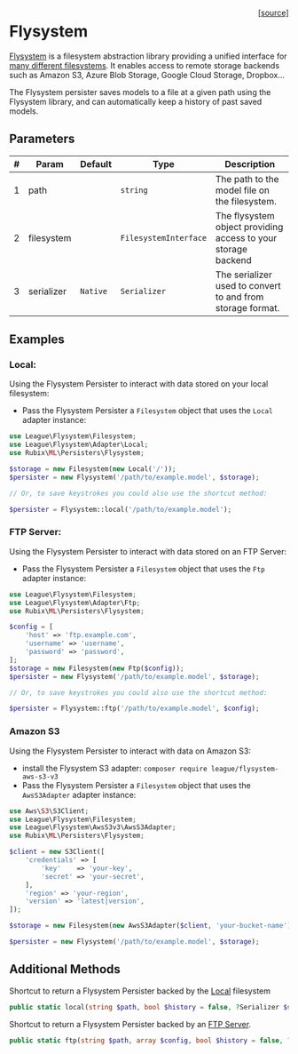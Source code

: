 <span style="float:right;"><a href="https://github.com/RubixML/RubixML/blob/master/src/Persisters/Flysystem.php">[source]</a></span>

# Flysystem
[Flysystem](https://flysystem.thephpleague.com) is a filesystem abstraction library providing a unified interface for 
[many different filesystems](https://github.com/thephpleague/flysystem#adapters). It enables access to remote storage backends such as Amazon S3, Azure Blob Storage, Google Cloud Storage, Dropbox...

The Flysystem persister saves models to a file at a given path using the Flysystem library, and can automatically keep a history of past saved models.

## Parameters
| # | Param | Default | Type | Description |
|---|---|---|---|---|
| 1 | path | | `string` | The path to the model file on the filesystem. |
| 2 | filesystem |  | `FilesystemInterface` | The flysystem object providing access to your storage backend |
| 3 | serializer | `Native` | `Serializer` | The serializer used to convert to and from storage format. |

## Examples

### Local:
 Using the Flysystem Persister to interact with data stored on your local filesystem:
- Pass the Flysystem Persister a `Filesystem` object that uses the `Local` adapter instance:
```php
use League\Flysystem\Filesystem;
use League\Flysystem\Adapter\Local;
use Rubix\ML\Persisters\Flysystem;

$storage = new Filesystem(new Local('/'));
$persister = new Flysystem('/path/to/example.model', $storage);

// Or, to save keystrokes you could also use the shortcut method:

$persister = Flysystem::local('/path/to/example.model');
```

### FTP Server:
Using the Flysystem Persister to interact with data stored on an FTP Server:
- Pass the Flysystem Persister a `Filesystem` object that uses the `Ftp` adapter instance:

```php
use League\Flysystem\Filesystem;
use League\Flysystem\Adapter\Ftp;
use Rubix\ML\Persisters\Flysystem;

$config = [
    'host' => 'ftp.example.com',
    'username' => 'username',
    'password' => 'password',
];
$storage = new Filesystem(new Ftp($config));
$persister = new Flysystem('/path/to/example.model', $storage);

// Or, to save keystrokes you could also use the shortcut method:

$persister = Flysystem::ftp('/path/to/example.model', $config);
```

### Amazon S3
Using the Flysystem Persister to interact with data on Amazon S3:
- install the Flysystem S3 adapter: `composer require league/flysystem-aws-s3-v3`
- Pass the Flysystem Persister a `Filesystem` object that uses the `AwsS3Adapter` adapter instance:

```php
use Aws\S3\S3Client;
use League\Flysystem\Filesystem;
use League\Flysystem\AwsS3v3\AwsS3Adapter;
use Rubix\ML\Persisters\Flysystem;

$client = new S3Client([
    'credentials' => [
        'key'    => 'your-key',
        'secret' => 'your-secret',
    ],
    'region' => 'your-region',
    'version' => 'latest|version',
]);

$storage = new Filesystem(new AwsS3Adapter($client, 'your-bucket-name'));

$persister = new Flysystem('/path/to/example.model', $storage);
```


## Additional Methods

Shortcut to return a Flysystem Persister backed by the [Local](https://flysystem.thephpleague.com/v1/docs/adapter/local/) filesystem

```php
public static local(string $path, bool $history = false, ?Serializer $serializer = null) : self
```

Shortcut to return a Flysystem Persister backed by an [FTP Server](https://flysystem.thephpleague.com/v1/docs/adapter/ftp/).

```php
public static ftp(string $path, array $config, bool $history = false, ?Serializer $serializer = null) : self
```
